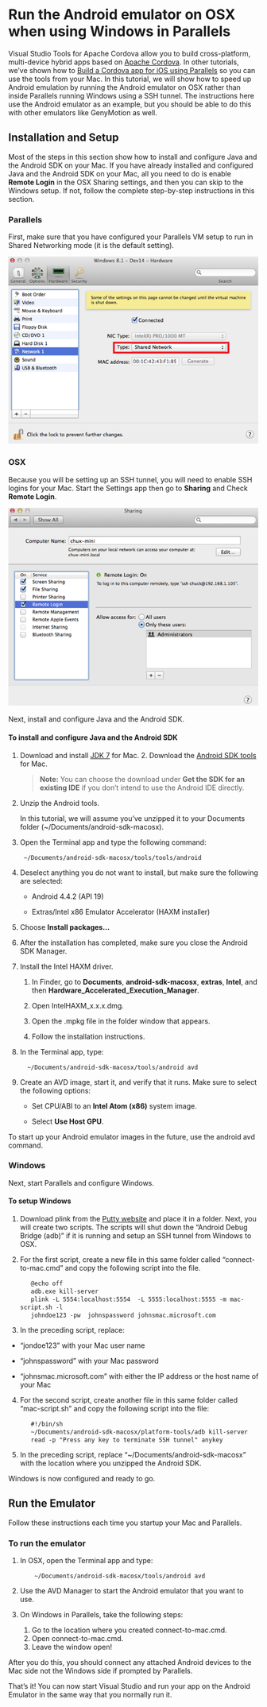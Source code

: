 <properties
   pageTitle="Run the Android emulator on OSX when using Windows in Parallels | Cordova"
   description="description"
   services="na"
   documentationCenter=""
   authors="Mikejo5000"
   tags=""/>
<tags
   ms.service="na"
   ms.devlang="javascript"
   ms.topic="article"
   ms.tgt_pltfrm="mobile-multiple"
   ms.workload="na"
   ms.date="09/10/2015"
   ms.author="mikejo"/>

# Run the Android emulator on OSX when using Windows in Parallels

Visual Studio Tools for Apache Cordova allow you to build cross-platform, multi-device hybrid apps based on [Apache Cordova](http://cordova.apache.org/). In other tutorials, we’ve shown how to [Build a Cordova app for iOS using Parallels](./getting-started/build_ios_parallels.md) so you can use the tools from your Mac. In this tutorial, we will show how to speed up Android emulation by running the Android emulator on OSX rather than inside Parallels running Windows using a SSH tunnel. The instructions here use the Android emulator as an example, but you should be able to do this with other emulators like GenyMotion as well.

## Installation and Setup

Most of the steps in this section show how to install and configure Java and the Android SDK on your Mac. If you have already installed and configured Java and the Android SDK on your Mac, all you need to do is enable **Remote Login** in the OSX Sharing settings, and then you can skip to the Windows setup. If not, follow the complete step-by-step instructions in this section.

### Parallels

First, make sure that you have configured your Parallels VM setup to run in Shared Networking mode (it is the default setting).

![Verify your Shared Network configuration](media/run-android-emulator-on-osx-using-parallels/IC781055.png)

### OSX

Because you will be setting up an SSH tunnel, you will need to enable SSH logins for your Mac. Start the Settings app then go to **Sharing** and Check **Remote Login**.

![Enable SSH logins on your Mac](media/run-android-emulator-on-osx-using-parallels/IC781056.png)

Next, install and configure Java and the Android SDK.

#### To install and configure Java and the Android SDK

1. Download and install [JDK 7](http://www.oracle.com/technetwork/java/javase/downloads/java-se-jdk-7-download-432154.html) for Mac. 2. Download the [Android SDK tools](http://developer.android.com/sdk/index.html) for Mac.

   >**Note:**
   You can choose the download under **Get the SDK for an existing IDE** if you don’t intend to use the Android IDE directly.

2. Unzip the Android tools.

   In this tutorial, we will assume you’ve unzipped it to your Documents folder (~/Documents/android-sdk-macosx).


3. Open the Terminal app and type the following command:

        ~/Documents/android-sdk-macosx/tools/tools/android

4. Deselect anything you do not want to install, but make sure the following are selected:

   * Android 4.4.2 (API 19)

   * Extras/Intel x86 Emulator Accelerator (HAXM installer)

5. Choose **Install packages…**

6. After the installation has completed, make sure you close the Android SDK Manager.

7. Install the Intel HAXM driver.

   1. In Finder, go to **Documents**, **android-sdk-macosx**, **extras**, **Intel**, and then **Hardware_Accelerated_Execution_Manager**.

   2. Open IntelHAXM_x.x.x.dmg.

   3. Open the .mpkg file in the folder window that appears.

   4. Follow the installation instructions.


8. In the Terminal app, type:

         ~/Documents/android-sdk-macosx/tools/android avd

9. Create an AVD image, start it, and verify that it runs. Make sure to select the following options:

   * Set CPU/ABI to an **Intel Atom (x86)** system image.

   * Select **Use Host GPU**.

To start up your Android emulator images in the future, use the android avd command.

### Windows

Next, start Parallels and configure Windows.

#### To setup Windows

1. Download plink from the [Putty website](http://www.chiark.greenend.org.uk/~sgtatham/putty/download.html) and place it in a folder. Next, you will create two scripts. The scripts will shut down the “Android Debug Bridge (adb)” if it is running and setup an SSH tunnel from Windows to OSX.

2. For the first script, create a new file in this same folder called “connect-to-mac.cmd” and copy the following script into the file.

          @echo off
          adb.exe kill-server
          plink -L 5554:localhost:5554  -L 5555:localhost:5555 -m mac-script.sh -l
          johndoe123 -pw  johnspassword johnsmac.microsoft.com

3. In the preceding script, replace:

  * “jondoe123” with your Mac user name

  * “johnspassword” with your Mac password

  * “johnsmac.microsoft.com” with either the IP address or the host name of your Mac

4. For the second script, create another file in this same folder called “mac-script.sh” and copy the following script into the file:

          #!/bin/sh
          ~/Documents/android-sdk-macosx/platform-tools/adb kill-server
          read -p "Press any key to terminate SSH tunnel" anykey

5. In the preceding script, replace “~/Documents/android-sdk-macosx” with the location where you unzipped the Android SDK.

Windows is now configured and ready to go.

## Run the Emulator

Follow these instructions each time you startup your Mac and Parallels.

### To run the emulator

1. In OSX, open the Terminal app and type:

           ~/Documents/android-sdk-macosx/tools/android avd

2. Use the AVD Manager to start the Android emulator that you want to use.

3. On Windows in Parallels, take the following steps:

   1. Go to the location where you created connect-to-mac.cmd.
   2. Open connect-to-mac.cmd.
   3. Leave the window open!

After you do this, you should connect any attached Android devices to the Mac side not the Windows side if prompted by Parallels.

That’s it! You can now start Visual Studio and run your app on the Android Emulator in the same way that you normally run it.
